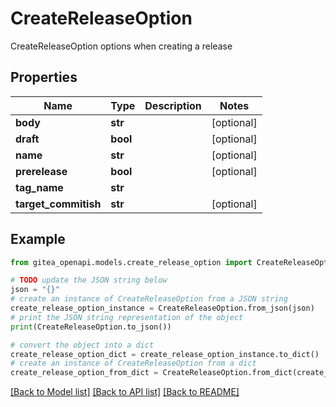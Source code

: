 # CreateReleaseOption

CreateReleaseOption options when creating a release

## Properties

Name | Type | Description | Notes
------------ | ------------- | ------------- | -------------
**body** | **str** |  | [optional] 
**draft** | **bool** |  | [optional] 
**name** | **str** |  | [optional] 
**prerelease** | **bool** |  | [optional] 
**tag_name** | **str** |  | 
**target_commitish** | **str** |  | [optional] 

## Example

```python
from gitea_openapi.models.create_release_option import CreateReleaseOption

# TODO update the JSON string below
json = "{}"
# create an instance of CreateReleaseOption from a JSON string
create_release_option_instance = CreateReleaseOption.from_json(json)
# print the JSON string representation of the object
print(CreateReleaseOption.to_json())

# convert the object into a dict
create_release_option_dict = create_release_option_instance.to_dict()
# create an instance of CreateReleaseOption from a dict
create_release_option_from_dict = CreateReleaseOption.from_dict(create_release_option_dict)
```
[[Back to Model list]](../README.md#documentation-for-models) [[Back to API list]](../README.md#documentation-for-api-endpoints) [[Back to README]](../README.md)


